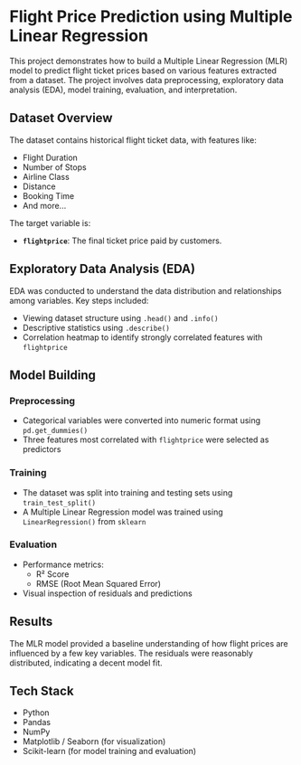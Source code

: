 # Flight Price Prediction using Multiple Linear Regression

This project demonstrates how to build a Multiple Linear Regression (MLR) model to predict flight ticket prices based on various features extracted from a dataset. The project involves data preprocessing, exploratory data analysis (EDA), model training, evaluation, and interpretation.

## Dataset Overview

The dataset contains historical flight ticket data, with features like:
- Flight Duration
- Number of Stops
- Airline Class
- Distance
- Booking Time
- And more...

The target variable is:
- **`flightprice`**: The final ticket price paid by customers.

## Exploratory Data Analysis (EDA)

EDA was conducted to understand the data distribution and relationships among variables. Key steps included:
- Viewing dataset structure using `.head()` and `.info()`
- Descriptive statistics using `.describe()`
- Correlation heatmap to identify strongly correlated features with `flightprice`

## Model Building

### Preprocessing
- Categorical variables were converted into numeric format using `pd.get_dummies()`
- Three features most correlated with `flightprice` were selected as predictors

### Training
- The dataset was split into training and testing sets using `train_test_split()`
- A Multiple Linear Regression model was trained using `LinearRegression()` from `sklearn`

### Evaluation
- Performance metrics:
  - R² Score
  - RMSE (Root Mean Squared Error)
- Visual inspection of residuals and predictions

## Results

The MLR model provided a baseline understanding of how flight prices are influenced by a few key variables. The residuals were reasonably distributed, indicating a decent model fit.

## Tech Stack

- Python
- Pandas
- NumPy
- Matplotlib / Seaborn (for visualization)
- Scikit-learn (for model training and evaluation)
